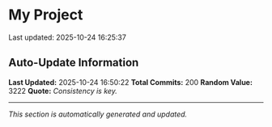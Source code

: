 # My Project


Last updated: 2025-10-24 16:25:37















































































































































































































































































































































































































































































































































































































## Auto-Update Information

**Last Updated:** 2025-10-24 16:50:22
**Total Commits:** 200
**Random Value:** 3222
**Quote:** _Consistency is key._

---
_This section is automatically generated and updated._